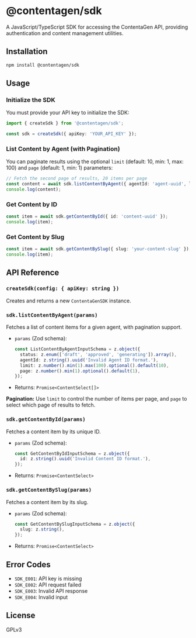 # @contentagen/sdk

A JavaScript/TypeScript SDK for accessing the ContentaGen API, providing authentication and content management utilities.

## Installation

```bash
npm install @contentagen/sdk
```

## Usage

### Initialize the SDK

You must provide your API key to initialize the SDK:

```ts
import { createSdk } from '@contentagen/sdk';

const sdk = createSdk({ apiKey: 'YOUR_API_KEY' });
```

### List Content by Agent (with Pagination)

You can paginate results using the optional `limit` (default: 10, min: 1, max: 100) and `page` (default: 1, min: 1) parameters:

```ts
// Fetch the second page of results, 20 items per page
const content = await sdk.listContentByAgent({ agentId: 'agent-uuid', limit: 20, page: 2 });
console.log(content);
```

### Get Content by ID

```ts
const item = await sdk.getContentById({ id: 'content-uuid' });
console.log(item);
```

### Get Content by Slug

```ts
const item = await sdk.getContentBySlug({ slug: 'your-content-slug' });
console.log(item);
```

## API Reference

### `createSdk(config: { apiKey: string })`
Creates and returns a new `ContentaGenSDK` instance.

### `sdk.listContentByAgent(params)`
Fetches a list of content items for a given agent, with pagination support.
- `params` (Zod schema):

  ```ts
  const ListContentByAgentInputSchema = z.object({
    status: z.enum(['draft', 'approved', 'generating']).array(),
    agentId: z.string().uuid('Invalid Agent ID format.'),
    limit: z.number().min(1).max(100).optional().default(10),
    page: z.number().min(1).optional().default(1),
  });
  ```
- Returns: `Promise<ContentSelect[]>`

**Pagination:**
Use `limit` to control the number of items per page, and `page` to select which page of results to fetch.

### `sdk.getContentById(params)`
Fetches a content item by its unique ID.
- `params` (Zod schema):

  ```ts
  const GetContentByIdInputSchema = z.object({
    id: z.string().uuid('Invalid Content ID format.'),
  });
  ```
- Returns: `Promise<ContentSelect>`

### `sdk.getContentBySlug(params)`
Fetches a content item by its slug.
- `params` (Zod schema):

  ```ts
  const GetContentBySlugInputSchema = z.object({
    slug: z.string(),
  });
  ```
- Returns: `Promise<ContentSelect>`

## Error Codes
- `SDK_E001`: API key is missing
- `SDK_E002`: API request failed
- `SDK_E003`: Invalid API response
- `SDK_E004`: Invalid input

## License

GPLv3

